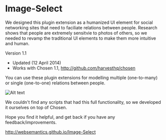 Image-Select
============

We designed this plugin extension as a humanized UI element for social networking sites that need to faciliate relations between people. Research shows that people are extremely sensitvie to photos of others, so we needed to revamp the traditional UI elements to make them more intuitive and human.

Version 1.1
- Updated (12 April 2014)
- Works with Chosen 1.1, http://github.com/harvesthq/chosen

You can use these plugin extensions for modelling multiple (one-to-many) or single (one-to-one) relations between people.

![Alt text](http://websemantics.github.io/Image-Select/img/screen-shot.png "Image Select")

We couldn't find any scripts that had this full functionality, so we developed it ourselves on top of Chosen. 

Hope you find it helpful, and get back if you have any feedback/improvements.

http://websemantics.github.io/Image-Select 
